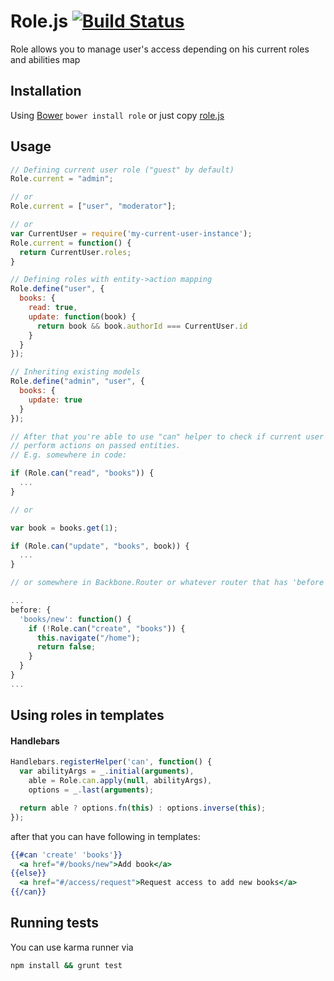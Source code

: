 Role.js [![Build Status](https://travis-ci.org/fantactuka/role.png?branch=master)](https://travis-ci.org/fantactuka/role)
==================

Role allows you to manage user's access depending on his current roles and abilities map

## Installation
Using [Bower](http://twitter.github.com/bower/) `bower install role` or just copy [role.js](https://raw.github.com/fantactuka/role/master/role.js)

## Usage
```js
// Defining current user role ("guest" by default)
Role.current = "admin";

// or
Role.current = ["user", "moderator"];

// or
var CurrentUser = require('my-current-user-instance');
Role.current = function() {
  return CurrentUser.roles;
}

// Defining roles with entity->action mapping
Role.define("user", {
  books: {
    read: true,
    update: function(book) {
      return book && book.authorId === CurrentUser.id
    }
  }
});

// Inheriting existing models
Role.define("admin", "user", {
  books: {
    update: true
  }
});

// After that you're able to use "can" helper to check if current user's role is allowed to
// perform actions on passed entities.
// E.g. somewhere in code:

if (Role.can("read", "books")) {
  ...
}

// or

var book = books.get(1);

if (Role.can("update", "books", book)) {
  ...
}

// or somewhere in Backbone.Router or whatever router that has 'before' filter

... 
before: {
  'books/new': function() {
    if (!Role.can("create", "books")) {
      this.navigate("/home");
      return false;
    }
  }
}
...


```

## Using roles in templates
#### Handlebars
```js
Handlebars.registerHelper('can', function() {
  var abilityArgs = _.initial(arguments),
    able = Role.can.apply(null, abilityArgs),
    options = _.last(arguments);

  return able ? options.fn(this) : options.inverse(this);
});
```

after that you can have following in templates:

```hbs
{{#can 'create' 'books'}}
  <a href="#/books/new">Add book</a>
{{else}}  
  <a href="#/access/request">Request access to add new books</a>
{{/can}}
```



## Running tests
You can use karma runner via

```bash
npm install && grunt test
```
